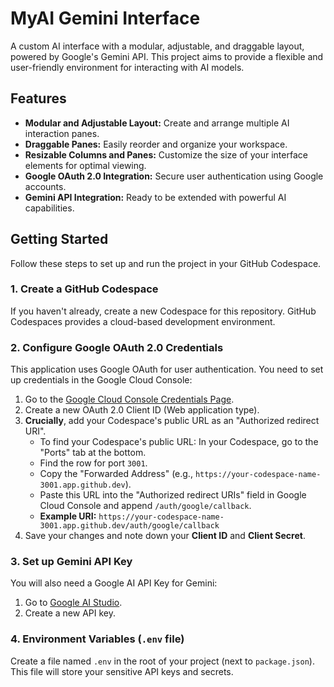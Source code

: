# MyAI Gemini Interface

A custom AI interface with a modular, adjustable, and draggable layout, powered by Google's Gemini API. This project aims to provide a flexible and user-friendly environment for interacting with AI models.

## Features

* **Modular and Adjustable Layout:** Create and arrange multiple AI interaction panes.
* **Draggable Panes:** Easily reorder and organize your workspace.
* **Resizable Columns and Panes:** Customize the size of your interface elements for optimal viewing.
* **Google OAuth 2.0 Integration:** Secure user authentication using Google accounts.
* **Gemini API Integration:** Ready to be extended with powerful AI capabilities.

## Getting Started

Follow these steps to set up and run the project in your GitHub Codespace.

### 1. Create a GitHub Codespace

If you haven't already, create a new Codespace for this repository. GitHub Codespaces provides a cloud-based development environment.

### 2. Configure Google OAuth 2.0 Credentials

This application uses Google OAuth for user authentication. You need to set up credentials in the Google Cloud Console:

1.  Go to the [Google Cloud Console Credentials Page](https://console.cloud.google.com/apis/credentials).
2.  Create a new OAuth 2.0 Client ID (Web application type).
3.  **Crucially**, add your Codespace's public URL as an "Authorized redirect URI".
    * To find your Codespace's public URL: In your Codespace, go to the "Ports" tab at the bottom.
    * Find the row for port `3001`.
    * Copy the "Forwarded Address" (e.g., `https://your-codespace-name-3001.app.github.dev`).
    * Paste this URL into the "Authorized redirect URIs" field in Google Cloud Console and append `/auth/google/callback`.
    * **Example URI:** `https://your-codespace-name-3001.app.github.dev/auth/google/callback`
4.  Save your changes and note down your **Client ID** and **Client Secret**.

### 3. Set up Gemini API Key

You will also need a Google AI API Key for Gemini:

1.  Go to [Google AI Studio](https://aistudio.google.com/app/apikey).
2.  Create a new API key.

### 4. Environment Variables (`.env` file)

Create a file named `.env` in the root of your project (next to `package.json`). This file will store your sensitive API keys and secrets.
